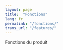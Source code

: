 ```yaml
---
layout: page
title:  "Fonctions"
lang: fr
permalink: "/fonctions/"
trans_url: "/features/"
---
```


Fonctions du produit 
